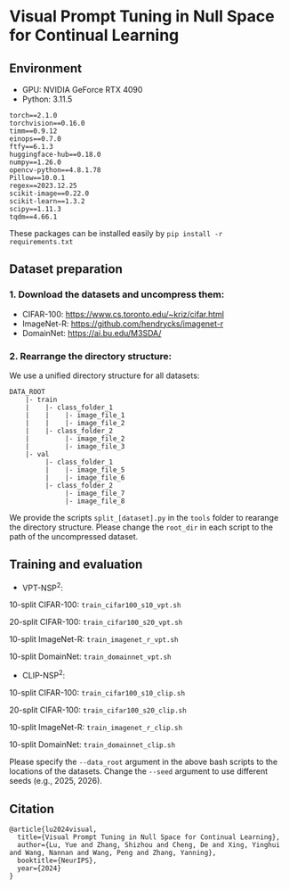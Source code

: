 # Visual Prompt Tuning in Null Space for Continual Learning

## Environment

- GPU: NVIDIA GeForce RTX 4090
- Python: 3.11.5

```
torch==2.1.0
torchvision==0.16.0
timm==0.9.12
einops==0.7.0
ftfy==6.1.3
huggingface-hub==0.18.0
numpy==1.26.0
opencv-python==4.8.1.78
Pillow==10.0.1
regex==2023.12.25
scikit-image==0.22.0
scikit-learn==1.3.2
scipy==1.11.3
tqdm==4.66.1
```
These packages can be installed easily by
`pip install -r requirements.txt`

## Dataset preparation
### 1. Download the datasets and uncompress them:

- CIFAR-100: https://www.cs.toronto.edu/~kriz/cifar.html
- ImageNet-R: https://github.com/hendrycks/imagenet-r
- DomainNet: https://ai.bu.edu/M3SDA/

### 2. Rearrange the directory structure:

We use a unified directory structure for all datasets:
```
DATA_ROOT
    |- train
    |    |- class_folder_1
    |    |    |- image_file_1
    |    |    |- image_file_2
    |    |- class_folder_2
    |         |- image_file_2
    |         |- image_file_3
    |- val
         |- class_folder_1
         |    |- image_file_5
         |    |- image_file_6
         |- class_folder_2
              |- image_file_7
              |- image_file_8
```
We provide the scripts `split_[dataset].py` in the `tools` folder to rearange the directory structure.
Please change the `root_dir` in each script to the path of the uncompressed dataset.

## Training and evaluation

- VPT-NSP<sup>2</sup>:

10-split CIFAR-100: `train_cifar100_s10_vpt.sh`

20-split CIFAR-100: `train_cifar100_s20_vpt.sh`

10-split ImageNet-R: `train_imagenet_r_vpt.sh`

10-split DomainNet: `train_domainnet_vpt.sh`


- CLIP-NSP<sup>2</sup>:

10-split CIFAR-100: `train_cifar100_s10_clip.sh`

20-split CIFAR-100: `train_cifar100_s20_clip.sh`

10-split ImageNet-R: `train_imagenet_r_clip.sh`

10-split DomainNet: `train_domainnet_clip.sh`

Please specify the `--data_root` argument in the above bash scripts to the locations of the datasets.
Change the `--seed` argument to use different seeds (e.g., 2025, 2026).

## Citation
```
@article{lu2024visual,
  title={Visual Prompt Tuning in Null Space for Continual Learning},
  author={Lu, Yue and Zhang, Shizhou and Cheng, De and Xing, Yinghui and Wang, Nannan and Wang, Peng and Zhang, Yanning},
  booktitle={NeurIPS},
  year={2024}
}
```

